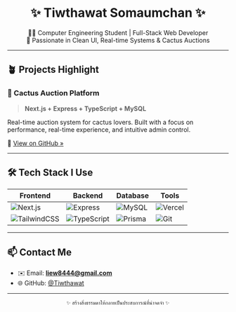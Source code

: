 <h1 align="center">✨ Tiwthawat Somaumchan ✨</h1>
<p align="center">
  👨‍💻 Computer Engineering Student | Full-Stack Web Developer <br/>
  💼 Passionate in Clean UI, Real-time Systems & Cactus Auctions
</p>

---

## 🪴 Projects Highlight

### 🌵 Cactus Auction Platform  
> **Next.js + Express + TypeScript + MySQL**

Real-time auction system for cactus lovers. Built with a focus on performance, real-time experience, and intuitive admin control.

🔗 [View on GitHub »](https://github.com/Tiwthawat/project_cactus_final)

---

## 🛠 Tech Stack I Use
| Frontend | Backend | Database | Tools |
|----------|---------|----------|-------|
| ![Next.js](https://img.shields.io/badge/Next.js-000?style=for-the-badge&logo=nextdotjs) | ![Express](https://img.shields.io/badge/Express.js-404D59?style=for-the-badge) | ![MySQL](https://img.shields.io/badge/MySQL-00758F?style=for-the-badge&logo=mysql&logoColor=white) | ![Vercel](https://img.shields.io/badge/Vercel-000?style=for-the-badge&logo=vercel) |
| ![TailwindCSS](https://img.shields.io/badge/TailwindCSS-06B6D4?style=for-the-badge&logo=tailwindcss) | ![TypeScript](https://img.shields.io/badge/TypeScript-3178C6?style=for-the-badge&logo=typescript) | ![Prisma](https://img.shields.io/badge/Prisma-2D3748?style=for-the-badge&logo=prisma) | ![Git](https://img.shields.io/badge/Git-F05032?style=for-the-badge&logo=git) |

---

## 📫 Contact Me

- ✉️ Email: **liew8444@gmail.com**
- 🌐 GitHub: [@Tiwthawat](https://github.com/Tiwthawat)

---

<p align="center">
  <sub>✨ สร้างสิ่งธรรมดาให้กลายเป็นประสบการณ์ที่น่าจดจำ ✨</sub>
</p>
